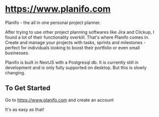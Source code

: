 # https://www.planifo.com

Planifo - the all in one personal project planner. 

After trying to use other project planning softwares like Jira and Clickup, I found a lot of their functionality overkill.
That's where Planifo comes in. Create and manage your projects with tasks, sprints and milestones - perfect for individuals looking to boost their portfolio or even small businesses. 

Planifo is built in NextJS with a Postgresql db. It is currently still in development and is only fully supported on desktop. But this is slowly changing.

## To Get Started
Go to https://www.planifo.com and create an account

It's as easy as that!